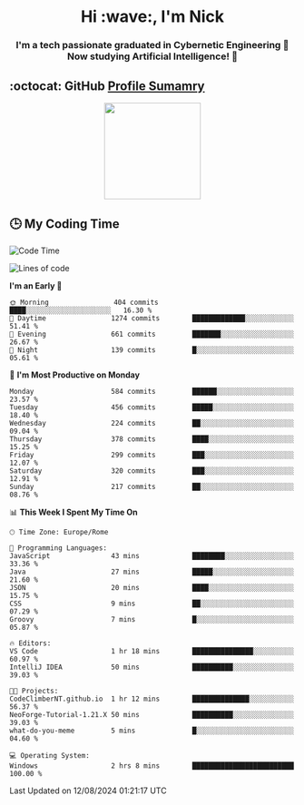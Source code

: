 <h1 align="center">Hi :wave:, I'm Nick</h1>

<h3 align="center">I'm a tech passionate graduated in Cybernetic Engineering 🤖<br>
Now studying Artificial Intelligence! 🧠</h3>


## :octocat: GitHub <a href="https://github.com/vn7n24fzkq/github-profile-summary-cards">Profile Sumamry</a>

<p align="center">
   <img style="height:170px;display:inline-block"  src="http://github-profile-summary-cards.vercel.app/api/cards/profile-details?username=CodeClimberNT&theme=github_dark" />
<!--    <img style="height:170px;display:inline-block"  src="http://github-profile-summary-cards.vercel.app/api/cards/repos-per-language?username=CodeClimberNT&theme=github_dark&exclude=" /> -->
</p>

 ## :clock3: My Coding Time 
 
<!--START_SECTION:waka-->
![Code Time](http://img.shields.io/badge/Code%20Time-364%20hrs%2015%20mins-blue)

![Lines of code](https://img.shields.io/badge/From%20Hello%20World%20I%27ve%20Written-2.8%20million%20lines%20of%20code-blue)

**I'm an Early 🐤** 

```text
🌞 Morning                404 commits         ████░░░░░░░░░░░░░░░░░░░░░   16.30 % 
🌆 Daytime                1274 commits        █████████████░░░░░░░░░░░░   51.41 % 
🌃 Evening                661 commits         ███████░░░░░░░░░░░░░░░░░░   26.67 % 
🌙 Night                  139 commits         █░░░░░░░░░░░░░░░░░░░░░░░░   05.61 % 
```
📅 **I'm Most Productive on Monday** 

```text
Monday                   584 commits         ██████░░░░░░░░░░░░░░░░░░░   23.57 % 
Tuesday                  456 commits         █████░░░░░░░░░░░░░░░░░░░░   18.40 % 
Wednesday                224 commits         ██░░░░░░░░░░░░░░░░░░░░░░░   09.04 % 
Thursday                 378 commits         ████░░░░░░░░░░░░░░░░░░░░░   15.25 % 
Friday                   299 commits         ███░░░░░░░░░░░░░░░░░░░░░░   12.07 % 
Saturday                 320 commits         ███░░░░░░░░░░░░░░░░░░░░░░   12.91 % 
Sunday                   217 commits         ██░░░░░░░░░░░░░░░░░░░░░░░   08.76 % 
```


📊 **This Week I Spent My Time On** 

```text
🕑︎ Time Zone: Europe/Rome

💬 Programming Languages: 
JavaScript               43 mins             ████████░░░░░░░░░░░░░░░░░   33.36 % 
Java                     27 mins             █████░░░░░░░░░░░░░░░░░░░░   21.60 % 
JSON                     20 mins             ████░░░░░░░░░░░░░░░░░░░░░   15.75 % 
CSS                      9 mins              ██░░░░░░░░░░░░░░░░░░░░░░░   07.29 % 
Groovy                   7 mins              █░░░░░░░░░░░░░░░░░░░░░░░░   05.87 % 

🔥 Editors: 
VS Code                  1 hr 18 mins        ███████████████░░░░░░░░░░   60.97 % 
IntelliJ IDEA            50 mins             ██████████░░░░░░░░░░░░░░░   39.03 % 

🐱‍💻 Projects: 
CodeClimberNT.github.io  1 hr 12 mins        ██████████████░░░░░░░░░░░   56.37 % 
NeoForge-Tutorial-1.21.X 50 mins             ██████████░░░░░░░░░░░░░░░   39.03 % 
what-do-you-meme         5 mins              █░░░░░░░░░░░░░░░░░░░░░░░░   04.60 % 

💻 Operating System: 
Windows                  2 hrs 8 mins        █████████████████████████   100.00 % 
```


 Last Updated on 12/08/2024 01:21:17 UTC
<!--END_SECTION:waka-->

